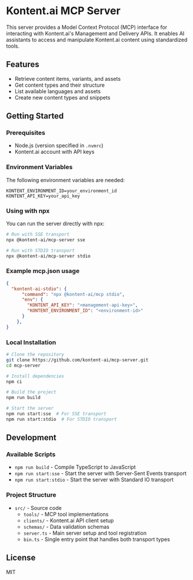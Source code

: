 # Kontent.ai MCP Server

This server provides a Model Context Protocol (MCP) interface for interacting with Kontent.ai's Management and Delivery APIs. It enables AI assistants to access and manipulate Kontent.ai content using standardized tools.

## Features

- Retrieve content items, variants, and assets
- Get content types and their structure
- List available languages and assets
- Create new content types and snippets

## Getting Started

### Prerequisites

- Node.js (version specified in `.nvmrc`)
- Kontent.ai account with API keys

### Environment Variables

The following environment variables are needed:

```
KONTENT_ENVIRONMENT_ID=your_environment_id
KONTENT_API_KEY=your_api_key
```

### Using with npx

You can run the server directly with npx:

```bash
# Run with SSE transport
npx @kontent-ai/mcp-server sse

# Run with STDIO transport
npx @kontent-ai/mcp-server stdio
```

### Example mcp.json usage

```json
{
  "kontent-ai-stdio": {
      "command": "npx @kontent-ai/mcp stdio",
      "env": {
        "KONTENT_API_KEY": "<management-api-key>",
        "KONTENT_ENVIRONMENT_ID": "<environment-id>"
      }
    },
}
```

### Local Installation

```bash
# Clone the repository
git clone https://github.com/kontent-ai/mcp-server.git
cd mcp-server

# Install dependencies
npm ci

# Build the project
npm run build

# Start the server
npm run start:sse  # For SSE transport
npm run start:stdio  # For STDIO transport
```

## Development

### Available Scripts

- `npm run build` - Compile TypeScript to JavaScript
- `npm run start:sse` - Start the server with Server-Sent Events transport
- `npm run start:stdio` - Start the server with Standard IO transport

### Project Structure

- `src/` - Source code
  - `tools/` - MCP tool implementations
  - `clients/` - Kontent.ai API client setup
  - `schemas/` - Data validation schemas
  - `server.ts` - Main server setup and tool registration
  - `bin.ts` - Single entry point that handles both transport types

## License

MIT 